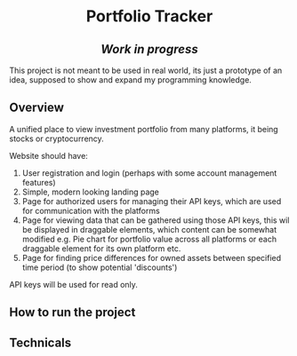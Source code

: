 # <div style="text-align: center;">**Portfolio Tracker**</div>
## <div style="text-align: center;">***Work in progress***</div>
This project is not meant to be used in real world, its just a prototype of an idea,
supposed to show and expand my programming knowledge.
## Overview 
A unified place to view investment portfolio from many platforms, it being stocks or cryptocurrency.

Website should have:
1. User registration and login (perhaps with some account management features)
2. Simple, modern looking landing page
3. Page for authorized users for managing their API keys, which are used for communication with the platforms
4. Page for viewing data that can be gathered using those API keys, this wil be displayed in draggable elements, which content can be somewhat modified
e.g. Pie chart for portfolio value across all platforms or each draggable element for its own platform etc. 
5. Page for finding price differences for owned assets between specified time period (to show potential 'discounts')

API keys will be used for read only.


## How to run the project


## Technicals
